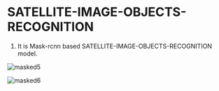 # SATELLITE-IMAGE-OBJECTS-RECOGNITION
1) It is Mask-rcnn based SATELLITE-IMAGE-OBJECTS-RECOGNITION model.

![masked5](https://user-images.githubusercontent.com/62059604/92327868-53c02880-f07a-11ea-9762-e44db10c7986.png)

![masked6](https://user-images.githubusercontent.com/62059604/92327908-941fa680-f07a-11ea-89a2-87b1bf98aea8.png)
